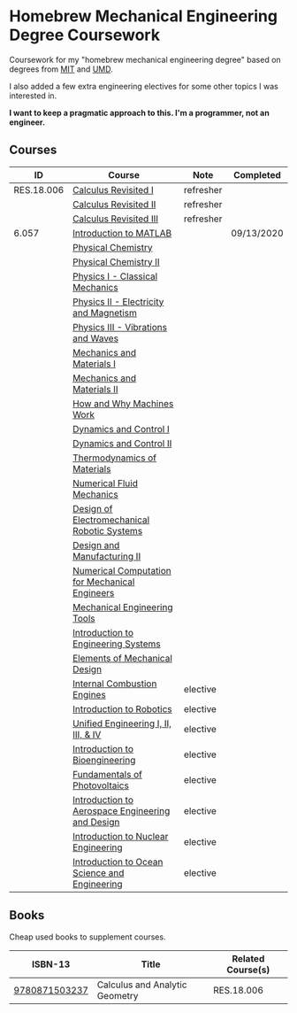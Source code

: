 # Homebrew Mechanical Engineering Degree Coursework

Coursework for my "homebrew mechanical engineering degree" based on degrees from [MIT](http://catalog.mit.edu/degree-charts/mechanical-engineering-course-2/) and [UMD](https://eng.umd.edu/sites/clark.umd.edu/files/enme-4yrplan-ge-2016-2017.pdf).

I also added a few extra engineering electives for some other topics I was interested in.

**I want to keep a pragmatic approach to this. I'm a programmer, not an engineer.**


## Courses
| ID         | Course                                                                                                                                                                          | Note      | Completed   |
| ---------- | ------------------------------------------------------------------------------------------------------------------------------------------------------------------------------- | --------- | ----------- |
| RES.18.006 | [Calculus Revisited I](https://ocw.mit.edu/resources/res-18-006-calculus-revisited-single-variable-calculus-fall-2010)                                                          | refresher |             | 
|            | [Calculus Revisited II](https://ocw.mit.edu/resources/res-18-007-calculus-revisited-multivariable-calculus-fall-2011)                                                           | refresher |             |
|            | [Calculus Revisited III](https://ocw.mit.edu/resources/res-18-008-calculus-revisited-complex-variables-differential-equations-and-linear-algebra-fall-2011)                     | refresher |             |
| 6.057      | [Introduction to MATLAB](https://ocw.mit.edu/courses/electrical-engineering-and-computer-science/6-057-introduction-to-matlab-january-iap-2019)                                 |           | 09/13/2020  |
|            | [Physical Chemistry](https://ocw.mit.edu/courses/chemistry/5-61-physical-chemistry-fall-2017)                                                                                   |           |             |
|            | [Physical Chemistry II](https://ocw.mit.edu/courses/chemistry/5-62-physical-chemistry-ii-spring-2008)                                                                           |           |             |
|            | [Physics I - Classical Mechanics](https://ocw.mit.edu/courses/physics/8-012-physics-i-classical-mechanics-fall-2008)                                                            |           |             |
|            | [Physics II - Electricity and Magnetism](https://ocw.mit.edu/courses/physics/8-02-physics-ii-electricity-and-magnetism-spring-2007)                                             |           |             |
|            | [Physics III - Vibrations and Waves](https://ocw.mit.edu/courses/physics/8-03sc-physics-iii-vibrations-and-waves-fall-2016)                                                     |           |             |
|            | [Mechanics and Materials I](https://ocw.mit.edu/courses/mechanical-engineering/2-001-mechanics-materials-i-fall-2006)                                                           |           |             |
|            | [Mechanics and Materials II](https://ocw.mit.edu/courses/mechanical-engineering/2-002-mechanics-and-materials-ii-spring-2004)                                                   |           |             |
|            | [How and Why Machines Work](https://ocw.mit.edu/courses/mechanical-engineering/2-000-how-and-why-machines-work-spring-2002)                                                     |           |             |
|            | [Dynamics and Control I](https://ocw.mit.edu/courses/mechanical-engineering/2-003j-dynamics-and-control-i-spring-2007)                                                          |           |             |
|            | [Dynamics and Control II](https://ocw.mit.edu/courses/mechanical-engineering/2-004-dynamics-and-control-ii-spring-2008)                                                         |           |             |
|            | [Thermodynamics of Materials](https://ocw.mit.edu/courses/materials-science-and-engineering/3-00-thermodynamics-of-materials-fall-2002)                                         |           |             |
|            | [Numerical Fluid Mechanics](https://ocw.mit.edu/courses/mechanical-engineering/2-29-numerical-fluid-mechanics-spring-2015)                                                      |           |             |
|            | [Design of Electromechanical Robotic Systems](https://ocw.mit.edu/courses/mechanical-engineering/2-017j-design-of-electromechanical-robotic-systems-fall-2009)                  |           |             |
|            | [Design and Manufacturing II](https://ocw.mit.edu/courses/mechanical-engineering/2-008-design-and-manufacturing-ii-spring-2004)                                                 |           |             |
|            | [Numerical Computation for Mechanical Engineers](https://ocw.mit.edu/courses/mechanical-engineering/2-086-numerical-computation-for-mechanical-engineers-fall-2014)             |           |             |
|            | [Mechanical Engineering Tools](https://ocw.mit.edu/courses/mechanical-engineering/2-670-mechanical-engineering-tools-january-iap-2004)                                          |           |             |
|            | [Introduction to Engineering Systems](https://ocw.mit.edu/courses/engineering-systems-division/esd-00-introduction-to-engineering-systems-spring-2011)                          |           |             |
|            | [Elements of Mechanical Design](https://ocw.mit.edu/courses/mechanical-engineering/2-72-elements-of-mechanical-design-spring-2009)                                              |           |             |
|            | [Internal Combustion Engines](https://ocw.mit.edu/courses/mechanical-engineering/2-61-internal-combustion-engines-spring-2017)                                                  | elective  |             |
|            | [Introduction to Robotics](https://ocw.mit.edu/courses/mechanical-engineering/2-12-introduction-to-robotics-fall-2005)                                                          | elective  |             |
|            | [Unified Engineering I, II, III, & IV](https://ocw.mit.edu/courses/aeronautics-and-astronautics/16-01-unified-engineering-i-ii-iii-iv-fall-2005-spring-2006)                    | elective  |             |
|            | [Introduction to Bioengineering](https://ocw.mit.edu/courses/biological-engineering/20-010j-introduction-to-bioengineering-be-010j-spring-2006)                                 | elective  |             |
|            | [Fundamentals of Photovoltaics](https://ocw.mit.edu/courses/mechanical-engineering/2-627-fundamentals-of-photovoltaics-fall-2013)                                               | elective  |             |
|            | [Introduction to Aerospace Engineering and Design](https://ocw.mit.edu/courses/aeronautics-and-astronautics/16-00-introduction-to-aerospace-engineering-and-design-spring-2003) | elective  |             |
|            | [Introduction to Nuclear Engineering](https://ocw.mit.edu/courses/nuclear-engineering/22-01-introduction-to-nuclear-engineering-and-ionizing-radiation-fall-2016)               | elective  |             |
|            | [Introduction to Ocean Science and Engineering](https://ocw.mit.edu/courses/mechanical-engineering/2-011-introduction-to-ocean-science-and-engineering-spring-2006)             | elective  |             |



## Books
Cheap used books to supplement courses.

| ISBN-13                                                    | Title                                                                         | Related Course(s) |
| ---------------------------------------------------------- | ----------------------------------------------------------------------------- | ----------------- |
| [9780871503237](https://isbnsearch.org/isbn/9780871503237) | Calculus and Analytic Geometry                                                | RES.18.006        |






